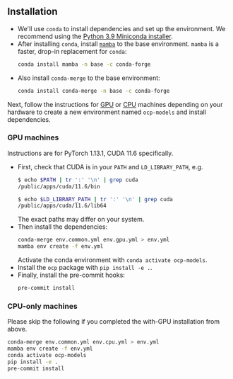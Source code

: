 ## Installation

- We'll use `conda` to install dependencies and set up the environment.
We recommend using the [Python 3.9 Miniconda installer](https://docs.conda.io/en/latest/miniconda.html#linux-installers).
- After installing `conda`, install [`mamba`](https://mamba.readthedocs.io/en/latest/) to the base environment. `mamba` is a faster, drop-in replacement for `conda`:
    ```bash
    conda install mamba -n base -c conda-forge
    ```
- Also install `conda-merge` to the base environment:
    ```bash
    conda install conda-merge -n base -c conda-forge
    ```

Next, follow the instructions for [GPU](#gpu-machines) or [CPU](#cpu-only-machines) machines depending on your hardware to create a new environment named `ocp-models` and install dependencies.

### GPU machines

Instructions are for PyTorch 1.13.1, CUDA 11.6 specifically.

- First, check that CUDA is in your `PATH` and `LD_LIBRARY_PATH`, e.g.
    ```bash
    $ echo $PATH | tr ':' '\n' | grep cuda
    /public/apps/cuda/11.6/bin

    $ echo $LD_LIBRARY_PATH | tr ':' '\n' | grep cuda
    /public/apps/cuda/11.6/lib64
    ```
    The exact paths may differ on your system.
- Then install the dependencies:
    ```bash
    conda-merge env.common.yml env.gpu.yml > env.yml
    mamba env create -f env.yml
    ```
    Activate the conda environment with `conda activate ocp-models`.
- Install the `ocp` package with `pip install -e .`.
- Finally, install the pre-commit hooks:
    ```bash
    pre-commit install
    ```

### CPU-only machines

Please skip the following if you completed the with-GPU installation from above.

```bash
conda-merge env.common.yml env.cpu.yml > env.yml
mamba env create -f env.yml
conda activate ocp-models
pip install -e .
pre-commit install
```
